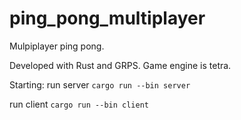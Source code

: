 # ping_pong_multiplayer

Mulpiplayer ping pong.

Developed with Rust and GRPS. 
Game engine is tetra.

Starting:
run server 
``` cargo run --bin server ```

run client 
``` cargo run --bin client ```
